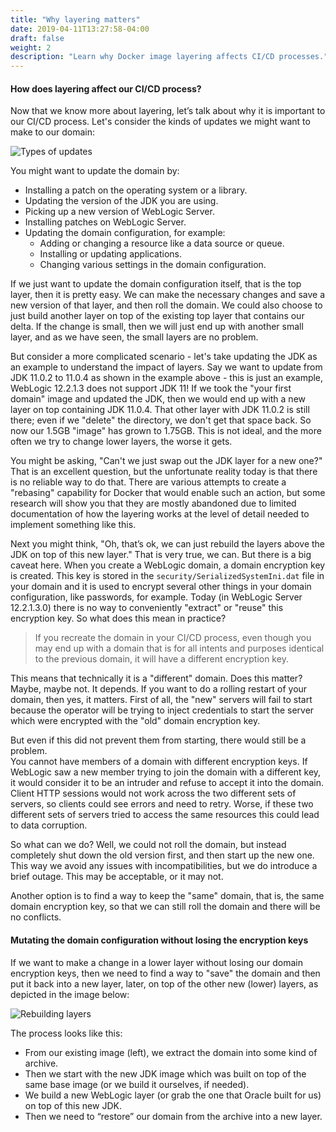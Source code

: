 ```yaml
---
title: "Why layering matters"
date: 2019-04-11T13:27:58-04:00
draft: false
weight: 2
description: "Learn why Docker image layering affects CI/CD processes."
---
```



#### How does layering affect our CI/CD process?

Now that we know more about layering, let’s talk about why it is important to our
CI/CD process.  Let's consider the kinds of updates we might want to make to our domain:

![Types of updates](/weblogic-kubernetes-operator/images/updates.png)

You might want to update the domain by:

- Installing a patch on the operating system or a library.
- Updating the version of the JDK you are using.
- Picking up a new version of WebLogic Server.
- Installing patches on WebLogic Server.
- Updating the domain configuration, for example:
  - Adding or changing a resource like a data source or queue.
  - Installing or updating applications.
  - Changing various settings in the domain configuration.

If we just want to update the domain configuration itself, that is the top layer,
then it is pretty easy.  We can make the necessary changes and save a new version
of that layer, and then roll the domain.  We could also choose to just build another
layer on top of the existing top layer that contains our delta.  If the change is
small, then we will just end up with another small layer, and as we have seen,
the small layers are no problem.

But consider a more complicated scenario - let's take updating the JDK as an example
to understand the impact of layers.  Say we want to update from JDK 11.0.2 to 11.0.4
as shown in the example above - this is just an example, WebLogic 12.2.1.3 does not
support JDK 11!  If we took the "your first domain" image and updated
the JDK, then we would end up with a new layer on top containing JDK 11.0.4.  That
other layer with JDK 11.0.2 is still there; even if we "delete" the directory, we
don't get that space back.  So now our 1.5GB "image" has grown to 1.75GB.  This is
not ideal, and the more often we try to change lower layers, the worse it gets.  

You might be asking, "Can't we just swap out the JDK layer for a new one?"  That is
an excellent question, but the unfortunate reality today is that there is no reliable
way to do that.  There are various attempts to create a "rebasing" capability for
Docker that would enable such an action, but some research will show you that they
are mostly abandoned due to limited documentation of how the layering works at the
level of detail needed to implement something like this.

Next you might think, "Oh, that’s ok, we can just rebuild the layers above the JDK
on top of this new layer."  That is very true, we can.  But there is a big caveat
here.  When you create a WebLogic domain, a domain encryption key is created.  This
key is stored in the `security/SerializedSystemIni.dat` file in your domain and it
is used to encrypt several other things in your domain configuration, like passwords,
for example.  Today (in WebLogic Server 12.2.1.3.0) there is no way to conveniently
"extract" or "reuse" this encryption key.  So what does this mean in practice?


> If you recreate the domain in your CI/CD process, even though you may end up with
a domain that is for all intents and purposes identical to the previous domain, it
will have a different encryption key.

This means that technically it is a "different" domain.  Does this matter?  Maybe,
maybe not.  It depends.  If you want to do a rolling restart of your domain, then
yes, it matters.  First of all, the "new" servers will fail to start because the
operator will be trying to inject credentials to start the server which were
encrypted with the "old" domain encryption key.

But even if this did not prevent them from starting, there would still be a problem.  
You cannot have members of a domain with different encryption keys.  If WebLogic
saw a new member trying to join the domain with a different key, it would consider
it to be an intruder and refuse to accept it into the domain.  Client HTTP sessions
would not work across the two different sets of servers, so clients could see errors
and need to retry.  Worse, if these two different sets of servers tried to access
the same resources this could lead to data corruption.

So what can we do?  Well, we could not roll the domain, but instead completely shut down the
old version first, and then start up the new one.  This way we avoid any
issues with incompatibilities, but we do introduce a brief outage.  This may be
acceptable, or it may not.

Another option is to find a way to keep the "same" domain, that is, the same domain
encryption key, so that we can still roll the domain and there will be no conflicts.

#### Mutating the domain configuration without losing the encryption keys

If we want to make a change in a lower layer without losing our domain encryption
keys, then we need to find a way to "save" the domain and then put it back into a
new layer, later, on top of the other new (lower) layers, as depicted in the image below:

![Rebuilding layers](/weblogic-kubernetes-operator/images/rebuild.png)

The process looks like this:

- From our existing image (left), we extract the domain into some kind of archive.
- Then we start with the new JDK image which was built on top of the same base
  image (or we build it ourselves, if needed).
- We build a new WebLogic layer (or grab the one that Oracle built for us) on
  top of this new JDK.
- Then we need to “restore” our domain from the archive into a new layer.
